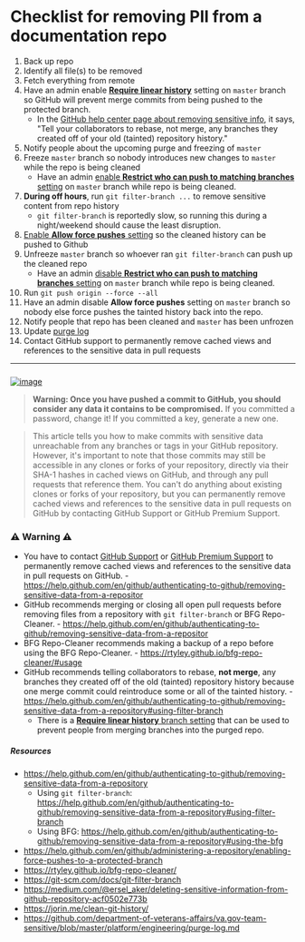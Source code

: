 # Checklist for removing PII from a documentation repo
1. Back up repo
1. Identify all file(s) to be removed
1. Fetch everything from remote
1. Have an admin enable [**Require linear history**](https://help.github.com/en/github/administering-a-repository/requiring-a-linear-commit-history) setting on `master` branch so GitHub will prevent merge commits from being pushed to the protected branch. 
   * In the [GitHub help center page about removing sensitive info](https://help.github.com/en/github/authenticating-to-github/removing-sensitive-data-from-a-repository), it says, "Tell your collaborators to rebase, not merge, any branches they created off of your old (tainted) repository history."
1. Notify people about the upcoming purge and freezing of `master`
1. Freeze `master` branch so nobody introduces new changes to `master` while the repo is being cleaned
   * Have an admin [enable **Restrict who can push to matching branches** setting](https://help.github.com/en/github/administering-a-repository/enabling-branch-restrictions) on `master` branch while repo is being cleaned.
1. **During off hours**, run `git filter-branch ...` to remove sensitive content from repo history
   * `git filter-branch` is reportedly slow, so running this during a night/weekend should cause the least disruption.
1. [Enable **Allow force pushes** setting](https://help.github.com/en/github/administering-a-repository/enabling-force-pushes-to-a-protected-branch) so the cleaned history can be pushed to Github
1. Unfreeze `master` branch so whoever ran `git filter-branch` can push up the cleaned repo
   * Have an admin [disable **Restrict who can push to matching branches** setting](https://help.github.com/en/github/administering-a-repository/enabling-branch-restrictions) on `master` branch while repo is being cleaned.
1. Run `git push origin --force --all` 
1. Have an admin disable **Allow force pushes** setting on `master` branch so nobody else force pushes the tainted history back into the repo.
1. Notify people that repo has been cleaned and `master` has been unfrozen
1. Update [purge log](https://github.com/department-of-veterans-affairs/va.gov-team-sensitive/blob/master/platform/engineering/purge-log.md)
1. Contact GitHub support to permanently remove cached views and references to the sensitive data in pull requests

___

### 

[![image](https://user-images.githubusercontent.com/6130520/71724766-1c1c2500-2df7-11ea-805d-c0be983a0596.png)](https://help.github.com/en/github/authenticating-to-github/removing-sensitive-data-from-a-repository)
>**Warning: Once you have pushed a commit to GitHub, you should consider any data it contains to be compromised.** If you committed a password, change it! If you committed a key, generate a new one.

>This article tells you how to make commits with sensitive data unreachable from any branches or tags in your GitHub repository. However, it's important to note that those commits may still be accessible in any clones or forks of your repository, directly via their SHA-1 hashes in cached views on GitHub, and through any pull requests that reference them. You can't do anything about existing clones or forks of your repository, but you can permanently remove cached views and references to the sensitive data in pull requests on GitHub by contacting GitHub Support or GitHub Premium Support.


### :warning: Warning :warning:
* You have to contact [GitHub Support](https://support.github.com/contact) or [GitHub Premium Support](https://enterprise.githubsupport.com/hc/en-us) to permanently remove cached views and references to the sensitive data in pull requests on GitHub. - https://help.github.com/en/github/authenticating-to-github/removing-sensitive-data-from-a-repositor
* GitHub recommends merging or closing all open pull requests before removing files from a repository with `git filter-branch` or BFG Repo-Cleaner. - https://help.github.com/en/github/authenticating-to-github/removing-sensitive-data-from-a-repositor
* BFG Repo-Cleaner recommends making a backup of a repo before using the BFG Repo-Cleaner. - https://rtyley.github.io/bfg-repo-cleaner/#usage
* GitHub recommends telling collaborators to rebase, **not merge**, any branches they created off of the old (tainted) repository history because one merge commit could reintroduce some or all of the tainted history. - https://help.github.com/en/github/authenticating-to-github/removing-sensitive-data-from-a-repository#using-filter-branch
  * There is a [**Require linear history** branch setting](https://help.github.com/en/github/administering-a-repository/requiring-a-linear-commit-history) that can be used to prevent people from merging branches into the purged repo. 


##### Resources
* https://help.github.com/en/github/authenticating-to-github/removing-sensitive-data-from-a-repository
  * Using `git filter-branch`: https://help.github.com/en/github/authenticating-to-github/removing-sensitive-data-from-a-repository#using-filter-branch
  * Using BFG: https://help.github.com/en/github/authenticating-to-github/removing-sensitive-data-from-a-repository#using-the-bfg
* https://help.github.com/en/github/administering-a-repository/enabling-force-pushes-to-a-protected-branch
* https://rtyley.github.io/bfg-repo-cleaner/
* https://git-scm.com/docs/git-filter-branch
* https://medium.com/@ersel_aker/deleting-sensitive-information-from-github-repository-acf0502e773b
* https://jorin.me/clean-git-history/
* https://github.com/department-of-veterans-affairs/va.gov-team-sensitive/blob/master/platform/engineering/purge-log.md
